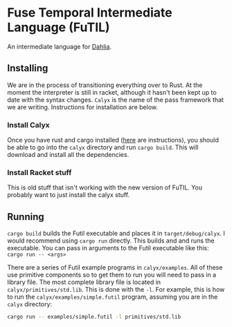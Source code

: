# Fuse Temporal Intermediate Language (FuTIL)
An intermediate language for [Dahlia](https://github.com/cucapra/dahlia).

## Installing
We are in the process of transitioning everything over to Rust. At the moment the interpreter is still in racket, although it hasn't been kept up to date with the syntax changes. `Calyx` is the name of the pass framework that we are writing. Instructions for installation are below.

### Install Calyx
Once you have rust and cargo installed ([here](https://doc.rust-lang.org/cargo/getting-started/installation.html) are instructions), you should be
able to go into the `calyx` directory and run `cargo build`. This will download and install
all the dependencies.

### Install Racket stuff
This is old stuff that isn't working with the new version of FuTIL. You probably want to just install the calyx stuff.

## Running
`cargo build` builds the Futil executable and places it in `target/debug/calyx`. I would recommend using `cargo run` directly.
This builds and and runs the executable. You can pass in arguments to the Futil executable like this: `cargo run -- <args>`

There are a series of Futil example programs in `calyx/examples`. All of these use primitive components so to get them to run
you will need to pass in a library file. The most complete library file is located in `calyx/primitives/std.lib`. This is done with
the `-l`. For example, this is how to run the `calyx/examples/simple.futil` program, assuming you are in the `calyx` directory:

```bash
cargo run -- examples/simple.futil -l primitives/std.lib
```

